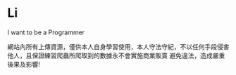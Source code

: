 # Li
I want to be a Programmer

網站內所有上傳資源，僅供本人自身學習使用，本人守法守紀，不以任何手段侵害他人，且保證練習爬蟲所爬取到的數據永不會實施商業販賣
避免違法，造成嚴重後果及影響!
